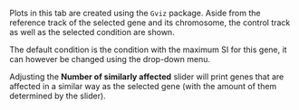 Plots in this tab are created using the `Gviz` package. 
Aside from the reference track of the selected gene and its chromosome, the control track as well as the selected condition are shown. 

The default condition is the condition with the maximum SI for this gene, it can however be changed using the drop-down menu.

Adjusting the **Number of similarly affected** slider will print genes that are affected in a similar way as the selected gene (with the amount of them determined by the slider).
